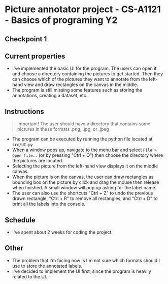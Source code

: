 # Picture annotator project - CS-A1121 - Basics of programing Y2

## Checkpoint 1

## Current properties

- I've implemented the basic UI for the program. The users can open it and choose a directory containing the pictures to
get started. Then they can choose which of the pictures they want to annotate from the left-hand view and draw rectangles
on the canvas in the middle.
- The program is still missing some features such as storing the annotations, creating a dataset, etc.

## Instructions

>Important! The user should have a directory that contains some pictures in these formats .png, .jpg, or .jpeg 

- The program can be executed by running the python file located at `src/UI.py`
- When a window pops up, navigate to the menu bar and select `File > Open file..` (or by pressing "Ctrl + O") then choose 
the directory where the pictures are located.
- Selecting the picture from the left-hand view displays it on the middle canvas.
- When the picture is on the canvas, the user can draw rectangles as bounding box on the picture by click and drag the
mouse then release when finished. A small window will pop up asking for the label name.
- The user can also use the shortcuts "Ctrl + Z" to undo the previous drawn rectangle, "Ctrl + R" to remove all rectangles,
and "Ctrl + D" to print all the labels into the console.

## Schedule

- I've spent about 2 weeks for coding the project.

## Other

- The problem that I'm facing now is I'm not sure which formats should I use to store the annotated labels.
- I've decided to implement the UI first, since the program is heavily related to the UI.